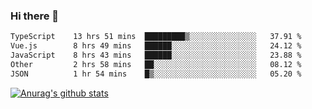 ### Hi there 👋



<!--
**webB1an/webB1an** is a ✨ _special_ ✨ repository because its `README.md` (this file) appears on your GitHub profile.

Here are some ideas to get you started:

- 🔭 I’m currently working on ...
- 🌱 I’m currently learning ...
- 👯 I’m looking to collaborate on ...
- 🤔 I’m looking for help with ...
- 💬 Ask me about ...
- 📫 How to reach me: ...
- 😄 Pronouns: ...
- ⚡ Fun fact: ...
-->

<!--START_SECTION:waka-->

```txt
TypeScript    13 hrs 51 mins  █████████▒░░░░░░░░░░░░░░░   37.91 %
Vue.js        8 hrs 49 mins   ██████░░░░░░░░░░░░░░░░░░░   24.12 %
JavaScript    8 hrs 43 mins   ██████░░░░░░░░░░░░░░░░░░░   23.88 %
Other         2 hrs 58 mins   ██░░░░░░░░░░░░░░░░░░░░░░░   08.12 %
JSON          1 hr 54 mins    █▒░░░░░░░░░░░░░░░░░░░░░░░   05.20 %
```

<!--END_SECTION:waka-->


[![Anurag's github stats](https://github-readme-stats.vercel.app/api?username=webB1an&show_icons=true&theme=radical)](https://github.com/anuraghazra/github-readme-stats)

